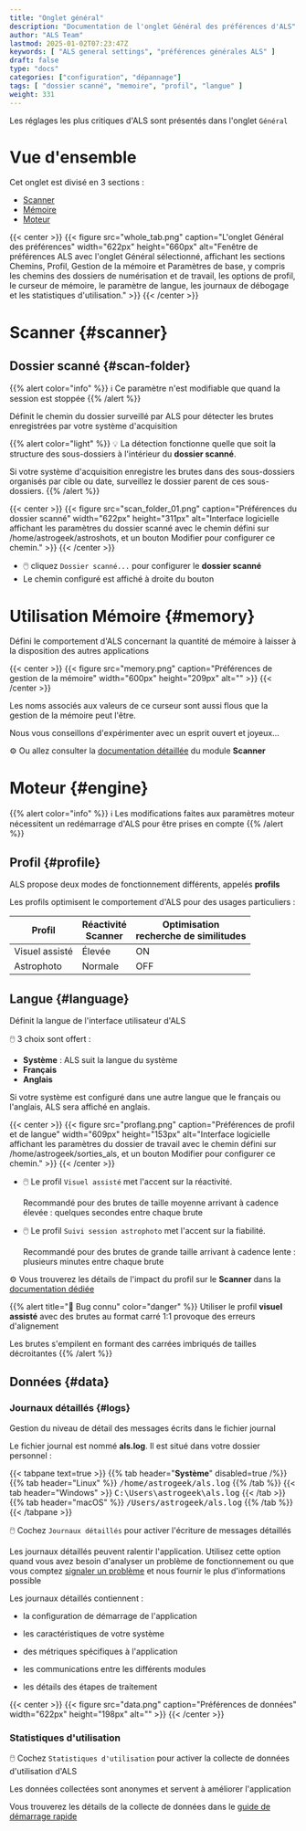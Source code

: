 ```yaml
---
title: "Onglet général"
description: "Documentation de l'onglet Général des préférences d'ALS"
author: "ALS Team"
lastmod: 2025-01-02T07:23:47Z
keywords: [ "ALS general settings", "préférences générales ALS" ]
draft: false
type: "docs"
categories: ["configuration", "dépannage"]
tags: [ "dossier scanné", "memoire", "profil", "langue" ]
weight: 331
---
```


Les réglages les plus critiques d'ALS sont présentés dans l'onglet `Général`

<div class="row">
<div class="col-md-4">

# Vue d'ensemble

Cet onglet est divisé en 3 sections :

- [Scanner](#scanner)
- [Mémoire](#memory)
- [Moteur](#engine)

</div>
<div class="col-md-8 d-flex align-items-center justify-content-center">
{{< center >}}
{{< figure src="whole_tab.png"
caption="L'onglet Général des préférences"
width="622px"
height="660px"
alt="Fenêtre de préférences ALS avec l'onglet Général sélectionné, affichant les sections Chemins, Profil, Gestion de la mémoire et Paramètres de base, y compris les chemins des dossiers de numérisation et de travail, les options de profil, le curseur de mémoire, le paramètre de langue, les journaux de débogage et les statistiques d'utilisation." >}}
{{< /center >}}

</div>
</div>

# Scanner {#scanner}

## Dossier scanné {#scan-folder}

{{% alert color="info" %}}
ℹ️ Ce paramètre n'est modifiable que quand la session est stoppée
{{% /alert %}}

Définit le chemin du dossier surveillé par ALS pour détecter les brutes enregistrées par votre système d'acquisition 

{{% alert color="light" %}}
💡 La détection fonctionne quelle que soit la structure des sous-dossiers à l'intérieur du **dossier scanné**.

Si votre système d'acquisition enregistre les brutes dans des sous-dossiers organisés par cible ou date, surveillez
le dossier parent de ces sous-dossiers.
{{% /alert %}}

{{< center >}}
{{< figure src="scan_folder_01.png"
caption="Préférences du dossier scanné"
width="622px"
height="311px"
alt="Interface logicielle affichant les paramètres du dossier scanné avec le chemin défini sur /home/astrogeek/astroshots, et un bouton Modifier pour configurer ce chemin." >}}
{{< /center >}}

- 🖱️ cliquez `Dossier scanné...` pour configurer le **dossier scanné**
- Le chemin configuré est affiché à droite du bouton

# Utilisation Mémoire {#memory}

Défini le comportement d'ALS concernant la quantité de mémoire à laisser à la disposition des autres applications

{{< center >}}
{{< figure src="memory.png"
caption="Préférences de gestion de la mémoire"
width="600px"
height="209px"
alt="" >}}
{{< /center >}}

Les noms associés aux valeurs de ce curseur sont aussi flous que la gestion de la mémoire peut l'être.

Nous vous conseillons d'expérimenter avec un esprit ouvert et joyeux... 

⚙️ Ou allez consulter la [documentation détaillée](../../../reference/modules/scanner#memory-management) du module **Scanner**

# Moteur {#engine}

{{% alert color="info" %}}
ℹ️ Les modifications faites aux paramètres moteur nécessitent un redémarrage d'ALS pour être prises en compte
{{% /alert %}}

<div class="row">
<div class="col-md-6">

## Profil {#profile}

ALS propose deux modes de fonctionnement différents, appelés **profils**

Les profils optimisent le comportement d'ALS pour des usages particuliers :

| Profil                  | Réactivité<br>Scanner | Optimisation<br>recherche de similitudes | 
|-------------------------|-----------------------|-------------------------------------------|
| Visuel assisté          | Élevée                | ON                                        |
| Astrophoto              | Normale               | OFF                                       |


</div>
<div class="col-md-6">

## Langue {#language}

Définit la langue de l'interface utilisateur d'ALS

🖱️ 3 choix sont offert :

- **Système** : ALS suit la langue du système
- **Français**
- **Anglais**

Si votre système est configuré dans une autre langue que le français ou l'anglais, ALS sera affiché en anglais.

</div>
</div>

{{< center >}}
{{< figure src="proflang.png"
caption="Préférences de profil et de langue"
width="609px"
height="153px"
alt="Interface logicielle affichant les paramètres du dossier de travail avec le chemin défini sur /home/astrogeek/sorties_als, et un bouton Modifier pour configurer ce chemin." >}}
{{< /center >}}




- 🖱️ Le profil `Visuel assisté` met l'accent sur la réactivité. 

   Recommandé pour des brutes de taille moyenne arrivant à cadence élevée : quelques secondes entre chaque brute

- 🖱️ Le profil `Suivi session astrophoto` met l'accent sur la fiabilité.

   Recommandé pour des brutes de grande taille arrivant à cadence lente : plusieurs minutes entre chaque brute 

⚙️ Vous trouverez les détails de l'impact du profil sur le **Scanner** dans la [documentation dédiée](../../../reference/modules/scanner#wait)

{{% alert title="🐛 Bug connu" color="danger" %}}
Utiliser le profil **visuel assisté** avec des brutes au format carré 1:1 provoque des erreurs d'alignement

Les brutes s'empilent en formant des carrées imbriqués de tailles décroitantes
{{% /alert %}}


## Données {#data}

### Journaux détaillés {#logs}

Gestion du niveau de détail des messages écrits dans le fichier journal

Le fichier journal est nommé **als.log**. Il est situé dans votre dossier personnel :

{{< tabpane text=true >}}
  {{% tab header="**Système**" disabled=true /%}}
  {{% tab header="Linux" %}}
  <span style="font-family: monospace;">/home/astrogeek/als.log</span>
  {{% /tab %}}
  {{< tab header="Windows" >}}
  <span style="font-family: monospace;">C:\Users\astrogeek\als.log</span>
  {{< /tab >}}
  {{% tab header="macOS"  %}}
  <span style="font-family: monospace;">/Users/astrogeek/als.log</span>
  {{% /tab %}}
{{< /tabpane >}}


🖱️ Cochez `Journaux détaillés` pour activer l'écriture de messages détaillés

Les journaux détaillés peuvent ralentir l'application. Utilisez cette option quand vous avez besoin d'analyser
un problème de fonctionnement ou que vous comptez [signaler un problème](https://github.com/deufrai/als/issues) et 
nous fournir le plus d'informations possible 

Les journaux détaillés contiennent :
<div class="row">
<div class="col-md-6">

- la configuration de démarrage de l'application

- les caractéristiques de votre système

- des métriques spécifiques à l'application

</div>
<div class="col-md-6">

- les communications entre les différents modules

- les détails des étapes de traitement
</div>
</div>


{{< center >}}
{{< figure src="data.png"
caption="Préférences de données"
width="622px"
height="198px"
alt="" >}}
{{< /center >}}

### Statistiques d'utilisation

🖱️ Cochez `Statistiques d'utilisation` pour activer la collecte de données d'utilisation d'ALS

Les données collectées sont anonymes et servent à améliorer l'application

Vous trouverez les détails de la collecte de données dans le [guide de démarrage rapide](../../../quickstart#usage-stats)

